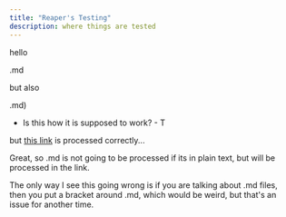 ```yaml
---
title: "Reaper's Testing"
description: where things are tested
---
```


hello

.md

but also

.md)
- Is this how it is supposed to work? - T

but [this link](index.md) is processed correctly...

Great, so .md is not going to be processed if its in plain text, but will be processed in the link.

The only way I see this going wrong is if you are talking about .md files, then you put a bracket around .md, which would be weird, but that's an issue for another time.
